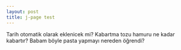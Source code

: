 ```yaml
---
layout: post
title: j-page test
---
```

Tarih otomatik olarak eklenicek mi?
Kabartma tozu hamuru ne kadar kabartır?
Babam böyle pasta yapmayı nereden öğrendi? 
